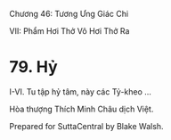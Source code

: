  

Chương 46: Tương Ưng Giác Chi

VII: Phẩm Hơi Thở Vô Hơi Thở Ra

# 79\. Hỷ

I-VI. Tu tập hỷ tâm, này các Tỷ-kheo …

Hòa thượng Thích Minh Châu dịch Việt.

Prepared for SuttaCentral by Blake Walsh.